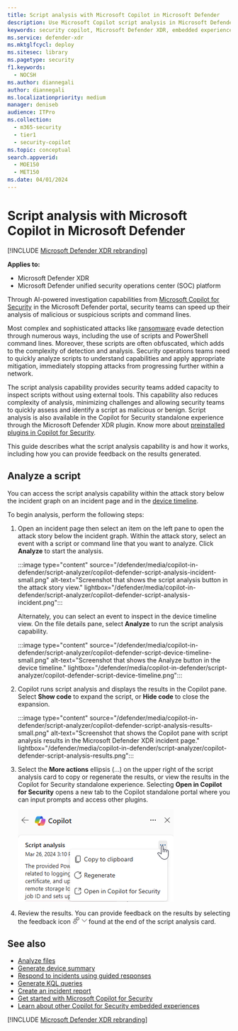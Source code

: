 ```yaml
---
title: Script analysis with Microsoft Copilot in Microsoft Defender
description: Use Microsoft Copilot script analysis in Microsoft Defender to investigate scripts and command lines.
keywords: security copilot, Microsoft Defender XDR, embedded experience, incident summary, script analyzer, script analysis, query assistant, m365, incident report, guided response, incident response playbooks, incident response, powershell, powershell analysis, bash, batch, bash analysis, batch analysis, code analysis, code analyzer, security copilot script analysis, copilot in security script analysis, security copilot script analysis in Microsoft Defender XDR, Microsoft Copilot for Security, Microsoft Defender, Copilot in Defender
ms.service: defender-xdr
ms.mktglfcycl: deploy
ms.sitesec: library
ms.pagetype: security
f1.keywords:
  - NOCSH
ms.author: diannegali
author: diannegali
ms.localizationpriority: medium
manager: deniseb
audience: ITPro
ms.collection:
  - m365-security
  - tier1
  - security-copilot
ms.topic: conceptual
search.appverid:
  - MOE150
  - MET150
ms.date: 04/01/2024
---
```


# Script analysis with Microsoft Copilot in Microsoft Defender

[!INCLUDE [Microsoft Defender XDR rebranding](../includes/microsoft-defender.md)]

**Applies to:**

- Microsoft Defender XDR
- Microsoft Defender unified security operations center (SOC) platform

Through AI-powered investigation capabilities from [Microsoft Copilot for Security](/security-copilot/microsoft-security-copilot) in the Microsoft Defender portal, security teams can speed up their analysis of malicious or suspicious scripts and command lines.

Most complex and sophisticated attacks like [ransomware](/security/ransomware) evade detection through numerous ways, including the use of scripts and PowerShell command lines. Moreover, these scripts are often obfuscated, which adds to the complexity of detection and analysis. Security operations teams need to quickly analyze scripts to understand capabilities and apply appropriate mitigation, immediately stopping attacks from progressing further within a network.

The script analysis capability provides security teams added capacity to inspect scripts without using external tools. This capability also reduces complexity of analysis, minimizing challenges and allowing security teams to quickly assess and identify a script as malicious or benign. Script analysis is also available in the Copilot for Security standalone experience through the Microsoft Defender XDR plugin. Know more about [preinstalled plugins in Copilot for Security](/security-copilot/manage-plugins#preinstalled-plugins).

This guide describes what the script analysis capability is and how it works, including how you can provide feedback on the results generated.

## Analyze a script

You can access the script analysis capability within the attack story below the incident graph on an incident page and in the [device timeline](/defender-endpoint/device-timeline-event-flag).

To begin analysis, perform the following steps:

1. Open an incident page then select an item on the left pane to open the attack story below the incident graph. Within the attack story, select an event with a script or command line that you want to analyze. Click **Analyze** to start the analysis.

   :::image type="content" source="/defender/media/copilot-in-defender/script-analyzer/copilot-defender-script-analysis-incident-small.png" alt-text="Screenshot that shows the script analysis button in the attack story view." lightbox="/defender/media/copilot-in-defender/script-analyzer/copilot-defender-script-analysis-incident.png":::

   Alternately, you can select an event to inspect in the device timeline view. On the file details pane, select **Analyze** to run the script analysis capability.

   :::image type="content" source="/defender/media/copilot-in-defender/script-analyzer/copilot-defender-script-device-timeline-small.png" alt-text="Screenshot that shows the Analyze button in the device timeline." lightbox="/defender/media/copilot-in-defender/script-analyzer/copilot-defender-script-device-timeline.png":::
  
2. Copilot runs script analysis and displays the results in the Copilot pane. Select **Show code** to expand the script, or **Hide code** to close the expansion.

   :::image type="content" source="/defender/media/copilot-in-defender/script-analyzer/copilot-defender-script-analysis-results-small.png" alt-text="Screenshot that shows the Copilot pane with script analysis results in the Microsoft Defender XDR incident page." lightbox="/defender/media/copilot-in-defender/script-analyzer/copilot-defender-script-analysis-results.png":::

3. Select the **More actions** ellipsis (...) on the upper right of the script analysis card to copy or regenerate the results, or view the results in the Copilot for Security standalone experience. Selecting **Open in Copilot for Security** opens a new tab to the Copilot standalone portal where you can input prompts and access other plugins.
  
    ![Screenshot that shows the More actions option in the Copilot script analysis card.](/defender/media/copilot-in-defender/script-analyzer/copilot-defender-script-analysis-more-actions.png)

4. Review the results. You can provide feedback on the results by selecting the feedback icon ![Screenshot of the feedback icon for Copilot in Defender cards.](/defender/media/copilot-in-defender/copilot-defender-feedback.png) found at the end of the script analysis card.

## See also

- [Analyze files](copilot-in-defender-file-analysis.md)
- [Generate device summary](copilot-in-defender-device-summary.md)
- [Respond to incidents using guided responses](security-copilot-m365d-guided-response.md)
- [Generate KQL queries](advanced-hunting-security-copilot.md)
- [Create an incident report](security-copilot-m365d-create-incident-report.md)
- [Get started with Microsoft Copilot for Security](/security-copilot/get-started-security-copilot)
- [Learn about other Copilot for Security embedded experiences](/security-copilot/experiences-security-copilot)

[!INCLUDE [Microsoft Defender XDR rebranding](../includes/defender-m3d-techcommunity.md)]